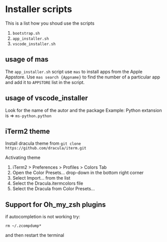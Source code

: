 # Installer scripts

This is a list how you shoud use the scripts
1. `bootstrap.sh`
2. `app_installer.sh`
3. `vscode_installer.sh`





## usage of mas
The `app_installer.sh` script use `mas` to install apps from the Apple Appstore. 
Use `mas search {Appname}` to find the number of a particular app and add it to `APPSTORE` list in the script.

## usage of vscode_installer
Look for the name of the autor and the package
Example: 
Python extansion is => `ms-python.python`

## iTerm2 theme 
Install dracula theme from 
`git clone https://github.com/dracula/iterm.git`

Activating theme
1. iTerm2 > Preferences > Profiles > Colors Tab
2. Open the Color Presets... drop-down in the bottom right corner
3. Select Import... from the list
4. Select the Dracula.itermcolors file
5. Select the Dracula from Color Presets...

## Support for Oh_my_zsh plugins
if autocompletion is not working try:
```
rm ~/.zcompdump*
```
and then restart the terminal

